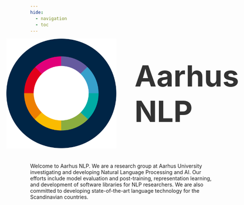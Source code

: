 ```yaml
---
hide:
  - navigation
  - toc
---
```



<div style="display: flex; align-items: center; gap: 50px; text-align: left; justify-content: center;"> 
    <img src="images/logo.svg" width="300" alt="AarhusNLP Logo" > 
    <h1 style="font-size: 5rem; font-weight: bold; color: #333; margin: 0;">Aarhus NLP</h1> 
</div>

<style>
@keyframes spin {
    from { transform: rotate(0deg); }
    to { transform: rotate(360deg); }
}
</style>


# 

Welcome to Aarhus NLP.
We are a research group at Aarhus University investigating and developing Natural Language Processing and AI.
Our efforts include model evaluation and post-training, representation learning, and development of software libraries for NLP researchers.
We are also committed to developing state-of-the-art language technology for the Scandinavian countries.
